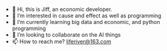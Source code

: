 - 👋 Hi, this is Jiff, an economic developer. 
- 👀 I’m interested in cause and effect as well as programming
- 🌱 I’m currently learning big data and economic, and python programming
- 💞️ I’m looking to collaborate on the AI things
- 📫 How to reach me? liferiver@163.com

